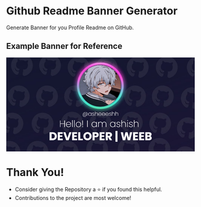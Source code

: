 # Github Readme Banner Generator
Generate Banner for you Profile Readme on GitHub.

## Example Banner for Reference
<img src="./assets/images/download.png" align="center"></img>

# Thank You!
- Consider giving the Repository a ⭐ if you found this helpful.
- Contributions to the project are most welcome!

